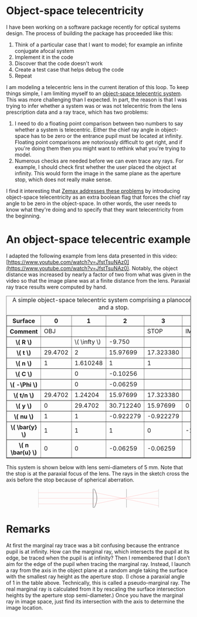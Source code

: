 <!--
.. title: A Simple Object-Space Telecentric System
.. slug: a-simple-object-space-telecentric-system
.. date: 2024-03-11 08:59:17 UTC+01:00
.. tags: 
.. category: 
.. link: 
.. description: 
.. type: text
.. has_math: true
-->

# Object-space telecentricity

I have been working on a software package recently for optical systems design. The process of building the package has proceeded like this:

1. Think of a particular case that I want to model; for example an infinite conjugate afocal system
2. Implement it in the code
3. Discover that the code doesn't work
4. Create a test case that helps debug the code
5. Repeat

I am modeling a telecentric lens in the current iteration of this loop. To keep things simple, I am limiting myself to an [object-space telecentric system](https://en.wikipedia.org/wiki/Telecentric_lens#Object-space_telecentric_lenses). This was more challenging than I expected. In part, the reason is that I was trying to infer whether a system was or was not telecentric from the lens prescription data and a ray trace, which has two problems:

1. I need to do a floating point comparison between two numbers to say whether a system is telecentric. Either the chief ray angle in object-space has to be zero or the entrance pupil must be located at infinity. Floating point comparisons are notoriously difficult to get right, and if you're doing them then you might want to rethink what you're trying to model.
2. Numerous checks are needed before we can even trace any rays. For example, I should check first whether the user placed the object at infinity. This would form the image in the same plane as the aperture stop, which does not really make sense.

I find it interesting that [Zemax addresses these problems](https://support.zemax.com/hc/en-us/articles/1500005488201-Modeling-a-lens-that-is-telecentric-in-image-space) by introducing object-space telecentricity as an extra boolean flag that forces the chief ray angle to be zero in the object-space. In other words, the user needs to know what they're doing and to specify that they want telecentricity from the beginning.

# An object-space telecentric example

I adapted the following example from lens data presented in this video: [https://www.youtube.com/watch?v=JfstTsuNAz0](https://www.youtube.com/watch?v=JfstTsuNAz0). Notably, the object distance was increased by nearly a factor of two from what was given in the video so that the image plane was at a finite distance from the lens. Paraxial ray trace results were computed by hand.

<table border="1">
    <caption>
        A simple object-space telecentric system comprising a planoconvex lens and a stop.
    </caption>
    <thead>
        <tr>
            <th scope="row">Surface</th>
            <th>0</th>
            <th>1</th>
            <th>2</th>
            <th>3</th>
            <th>4</th>
        </tr>
    </thead>
    <tbody>
        <tr>
            <th scope="row">Comment</th>
            <td>OBJ</td>
            <td></td>
            <td></td>
            <td>STOP</td>
            <td>IMG</td>
        </tr>
    </tbody>
    <tbody>
        <tr>
            <th scope="row">\( R \)</th>
            <td></td>
            <td>\( \infty \)</td>
            <td>-9.750</td>
            <td></td>
            <td></td>
        </tr>
        <tr>
            <th scope="row">\( t \)</th>
            <td>29.4702</td>
            <td>2</td>
            <td>15.97699</td>
            <td>17.323380</td>
            <td></td>
        </tr>
        <tr>
            <th scope="row">\( n \)</th>
            <td>1</td>
            <td>1.610248</td>
            <td>1</td>
            <td>1</td>
            <td></td>
        </tr>
    </tbody>
    <tbody>
        <tr>
            <th scope="row">\( C \)</th>
            <td></td>
            <td>0</td>
            <td>-0.10256</td>
            <td></td>
            <td></td>
         </tr> 
        <tr>
            <th scope="row">\( -\Phi \)</th>
            <td></td>
            <td>0</td>
            <td>-0.06259</td>
            <td></td>
            <td></td>
        </tr>
        <tr>
            <th scope="row">\( t/n \)</th>
            <td>29.4702</td>
            <td>1.24204</td>
            <td>15.97699</td>
            <td>17.323380</td>
            <td></td>
        </tr>
    </tbody>
    <tbody>
        <tr>
            <th scope="row">\( y \)</th>
            <td>0</td>
            <td>29.4702</td>
            <td>30.712240</td>
            <td>15.97699</td>
            <td>0</td>
        </tr>
        <tr>
            <th scope="row">\( nu \)</th>
            <td>1</td>
            <td>1</td>
            <td>-0.922279</td>
            <td>-0.922279</td>
            <td></td>
        </tr>
    </tbody>
    <tbody>
        <tr>
            <th scope="row">\( \bar{y} \)</th>
            <td>1</td>
            <td>1</td>
            <td>1</td>
            <td>0</td>
            <td>-1.084270</td>
        </tr>
        <tr>
            <th scope="row">\( n \bar{u} \)</th>
            <td>0</td>
            <td>0</td>
            <td>-0.06259</td>
            <td>-0.06259</td>
            <td></td>
        </tr>
    </tbody>
</table>

This system is shown below with lens semi-diameters of 5 mm. Note that the stop is at the paraxial focus of the lens. The rays in the sketch cross the axis before the stop because of spherical aberration.

<svg viewbox="0, 0, 1344, 150" width="1344" height="150" fill="none" stroke="black" xmlns="http://www.w3.org/2000/svg"><path d="M 632.646354675293 142.5 L 632.646354675293 142.5 L 632.646354675293 142.5 L 632.646354675293 135.39473819732666 L 632.646354675293 128.2894731760025 L 632.646354675293 121.18420815467834 L 632.646354675293 114.078946352005 L 632.646354675293 106.97368454933167 L 632.646354675293 99.86841952800751 L 632.646354675293 92.76315450668335 L 632.646354675293 85.65789270401001 L 632.646354675293 78.55263090133667 L 632.646354675293 71.44736909866333 L 632.646354675293 64.34210085868835 L 632.646354675293 57.236839056015015 L 632.646354675293 50.131577253341675 L 632.646354675293 43.0263090133667 L 632.646354675293 35.92104721069336 L 632.646354675293 28.81578540802002 L 632.646354675293 21.71052360534668 L 632.646354675293 14.60526180267334 L 632.646354675293 7.5 L 632.646354675293 7.5 L 641.0208705067635 7.5 L 641.0208705067635 7.5 L 644.972696185112 14.60526180267334 L 648.3765449523926 21.71052360534668 L 651.27783036232 28.81578540802002 L 653.7113556861877 35.92104721069336 L 655.7038663029671 43.0263090133667 L 657.275763630867 50.131577253341675 L 658.4422525763512 57.236839056015015 L 659.2141510248184 64.34210085868835 L 659.5984016060829 71.44736909866333 L 659.5984016060829 78.55263090133667 L 659.2141510248184 85.65789270401001 L 658.4422541856766 92.76315450668335 L 657.275763630867 99.86841952800751 L 655.7038679122925 106.97368454933167 L 653.7113556861877 114.078946352005 L 651.2778335809708 121.18420815467834 L 648.3765481710434 128.2894731760025 L 644.972696185112 135.39473819732666 L 641.0208705067635 142.5 L 641.0208705067635 142.5 L 632.646354675293 142.5 Z" stroke="black" stroke-width="1" stroke-linejoin="bevel" fill="none"></path><path d="M 632.646354675293 142.5 L 632.646354675293 142.5 L 632.646354675293 135.39473819732666 L 632.646354675293 128.2894731760025 L 632.646354675293 121.18420815467834 L 632.646354675293 114.078946352005 L 632.646354675293 106.97368454933167 L 632.646354675293 99.86841952800751 L 632.646354675293 92.76315450668335 L 632.646354675293 85.65789270401001 L 632.646354675293 78.55263090133667 L 632.646354675293 71.44736909866333 L 632.646354675293 64.34210085868835 L 632.646354675293 57.236839056015015 L 632.646354675293 50.131577253341675 L 632.646354675293 43.0263090133667 L 632.646354675293 35.92104721069336 L 632.646354675293 28.81578540802002 L 632.646354675293 21.71052360534668 L 632.646354675293 14.60526180267334 L 632.646354675293 7.5" stroke="black" stroke-width="1" stroke-linejoin="miter" fill="none"></path><path d="M 875.3357162475586 142.5 L 875.3357162475586 142.5 L 875.3357162475586 81.75" stroke="black" stroke-width="1" stroke-linejoin="miter" fill="none"></path><path d="M 875.3357162475586 68.25 L 875.3357162475586 68.25 L 875.3357162475586 7.5" stroke="black" stroke-width="1" stroke-linejoin="miter" fill="none"></path><path d="M 641.0208705067635 142.5 L 641.0208705067635 142.5 L 644.972696185112 135.39473819732666 L 648.3765481710434 128.2894731760025 L 651.2778335809708 121.18420815467834 L 653.7113556861877 114.078946352005 L 655.7038679122925 106.97368454933167 L 657.275763630867 99.86841952800751 L 658.4422541856766 92.76315450668335 L 659.2141510248184 85.65789270401001 L 659.5984016060829 78.55263090133667 L 659.5984016060829 71.44736909866333 L 659.2141510248184 64.34210085868835 L 658.4422525763512 57.236839056015015 L 657.275763630867 50.131577253341675 L 655.7038663029671 43.0263090133667 L 653.7113556861877 35.92104721069336 L 651.27783036232 28.81578540802002 L 648.3765449523926 21.71052360534668 L 644.972696185112 14.60526180267334 L 641.0208705067635 7.5" stroke="black" stroke-width="1" stroke-linejoin="miter" fill="none"></path><path d="M 1109.2013397216797 142.5 L 1109.2013397216797 142.5 L 1109.2013397216797 135.39473819732666 L 1109.2013397216797 128.2894731760025 L 1109.2013397216797 121.18420815467834 L 1109.2013397216797 114.078946352005 L 1109.2013397216797 106.97368454933167 L 1109.2013397216797 99.86841952800751 L 1109.2013397216797 92.76315450668335 L 1109.2013397216797 85.65789270401001 L 1109.2013397216797 78.55263090133667 L 1109.2013397216797 71.44736909866333 L 1109.2013397216797 64.34210085868835 L 1109.2013397216797 57.236839056015015 L 1109.2013397216797 50.131577253341675 L 1109.2013397216797 43.0263090133667 L 1109.2013397216797 35.92104721069336 L 1109.2013397216797 28.81578540802002 L 1109.2013397216797 21.71052360534668 L 1109.2013397216797 14.60526180267334 L 1109.2013397216797 7.5" stroke="#999999" stroke-width="1" stroke-linejoin="miter" fill="none"></path><path d="M 234.7986602783203 142.5 L 234.7986602783203 142.5 L 234.7986602783203 135.39473819732666 L 234.7986602783203 128.2894731760025 L 234.7986602783203 121.18420815467834 L 234.7986602783203 114.078946352005 L 234.7986602783203 106.97368454933167 L 234.7986602783203 99.86841952800751 L 234.7986602783203 92.76315450668335 L 234.7986602783203 85.65789270401001 L 234.7986602783203 78.55263090133667 L 234.7986602783203 71.44736909866333 L 234.7986602783203 64.34210085868835 L 234.7986602783203 57.236839056015015 L 234.7986602783203 50.131577253341675 L 234.7986602783203 43.0263090133667 L 234.7986602783203 35.92104721069336 L 234.7986602783203 28.81578540802002 L 234.7986602783203 21.71052360534668 L 234.7986602783203 14.60526180267334 L 234.7986602783203 7.5" stroke="#999999" stroke-width="1" stroke-linejoin="miter" fill="none"></path><path d="M 234.7986602783203 115.5 L 234.7986602783203 115.5 L 632.646354675293 115.5 L 653.2606882452965 115.5 L 875.3357162475586 69.18727111816406 L 1109.2013397216797 20.41567325592041" stroke="red" stroke-width="0.5" stroke-linejoin="miter" fill="none"></path><path d="M 234.7986602783203 75 L 234.7986602783203 75 L 632.646354675293 75 L 659.646354675293 75 L 875.3357162475586 75 L 1109.2013397216797 75" stroke="red" stroke-width="0.5" stroke-linejoin="miter" fill="none"></path><path d="M 234.7986602783203 34.5 L 234.7986602783203 34.5 L 632.646354675293 34.5 L 653.2606882452965 34.5 L 875.3357162475586 80.81272888183594 L 1109.2013397216797 129.5843267440796" stroke="red" stroke-width="0.5" stroke-linejoin="miter" fill="none"></path><path d="M 234.7986602783203 2451228.234375 L 234.7986602783203 2451228.234375 L 632.646354675293 2451193.4296875" stroke="red" stroke-width="0.5" stroke-linejoin="miter" fill="none"></path><path d="M 234.7986602783203 2451187.734375 L 234.7986602783203 2451187.734375 L 632.646354675293 2451152.9296875" stroke="red" stroke-width="0.5" stroke-linejoin="miter" fill="none"></path><path d="M 234.7986602783203 2451147.234375 L 234.7986602783203 2451147.234375 L 632.646354675293 2451112.4296875" stroke="red" stroke-width="0.5" stroke-linejoin="miter" fill="none"></path></svg>

# Remarks

At first the marginal ray trace was a bit confusing because the entrance pupil is at infinity. How can the marginal ray, which intersects the pupil at its edge, be traced when the pupil is at infinity? Then I remembered that I don't aim for the edge of the pupil when tracing the marginal ray. Instead, I launch a ray from the axis in the object plane at a random angle taking the surface with the smallest ray height as the aperture stop. (I chose a paraxial angle of 1 in the table above. Technically, this is called a pseudo-marginal ray. The real marginal ray is calculated from it by rescaling the surface intersection heights by the aperture stop semi-diameter.) Once you have the marginal ray in image space, just find its intersection with the axis to determine the image location.
